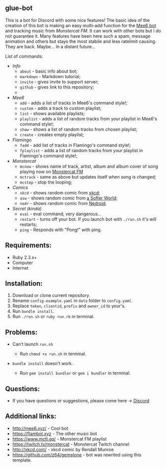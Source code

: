 ## glue-bot

This is a bot for Discord with some nice features! The basic idea of the creation of this bot is making an easy multi-add function for the [Mee6 bot](http://mee6.xyz) and tracking music from *Monstercat FM*.
It can work with other bots but I do not guarantee it. Many features have been here such a spam, message animation and others but stays the most stabile and less ratelimit causing. They are back. Maybe... In a distant future...

List of commands:
  * _Info_
    * `about` - basic info about bot;
    * `markdown` - Markdown tutorial;
    * `invite` - gives invite to support server;
    * `github` - gives link to this repository;
    * 
  * _Mee6_
    * `add` - adds a list of tracks in Mee6's command style!;
    * `custom` - adds a track to *custom* playlist;
    * `list` - shows available playlists;
    * `playlist` - adds a list of random tracks from your playlist in Mee6's command style!;
    * `show` - shows a list of random tracks from chosen playlist;
    * `create` - creates empty playlist; 
  * _Flamingo_ 
    * `fadd` - add list of tracks in Flamingo's command style!;
    * `fplaylist` - adds a list of random tracks from your playlist in Flamingo's command style!; 
  * _Monstercat_
    * `mcnow` - shows name of track, artist, album and album cover of song playing now on [Monstercat FM](https://twitch.tv/monstercat)
    * `mctrack` - same as above but updates itself when song is changed;
    * `mcstop` - stop the looping;
  * _Comics_
    * `xkcd` - shows random comic from [xkcd](http://xkcd.com/);
    * `asw` - shows random comic from [a Softer World](http://www.asofterworld.com/);
    * `nedr` - shows random comic from [Nedroid](http://nedroid.com/);
  * _Secret (kinda)_
    * `eval` - eval command, very dangerous...
    * `restart` - turns off your bot. If you launch bot with `./run.sh` it's will restarts;
    * `ping` - Responds with "Pong!" with ping.

## Requirements:
* Ruby 2.3.x+
* Computer
* Internet

## Installation:
  1. Download or clone current repository.
  2. Rename `config-example.yaml` in `data` folder to `config.yaml`.
  3. Replace `token`, `clientid`, `prefix` and `owner_id` to your's.
  4. Run `bundle install`.
  5. Run `./run.sh` or `ruby run.rb` in terminal.

## Problems:
  * Can't launch `run.sh`
    * Run `chmod +x run.sh` in terminal.

  * `bundle install` doesn't work.
    * Run `gem install bundler` or `gem i bundler` in terminal.

## Questions:
  * If you have questions or suggestions, please come here -> [Discord](https://discord.gg/eJcMYph)

## Additional links:
 * http://mee6.xyz/ - Cool bot
 * https://flambot.xyz - The other music bot
 * https://www.mctl.gq/ - Monstercat FM playlist
 * https://twitch.tv/monstercat - Monstercat Twitch channel
 * http://xkcd.com/ - xkcd comic by Rendall Munroe
 * https://github.com/z64/gemstone - bot was rewrited using this template. 
